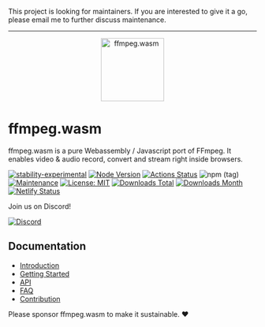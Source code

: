 This project is looking for maintainers. If you are interested to give it a go, please email me to further discuss maintenance.

---
<p align="center">
  <a href="#">
    <img alt="ffmpeg.wasm" width="128px" height="128px" src="https://github.com/ffmpegwasm/ffmpeg.wasm/blob/main/apps/website/static/img/logo192.png"></img>
  </a>
</p>

# ffmpeg.wasm

ffmpeg.wasm is a pure Webassembly / Javascript port of FFmpeg. It enables video & audio record, convert and stream right inside browsers.

[![stability-experimental](https://img.shields.io/badge/stability-experimental-orange.svg)](https://github.com/emersion/stability-badges#experimental)
[![Node Version](https://img.shields.io/node/v/@ffmpeg/ffmpeg.svg)](https://img.shields.io/node/v/@ffmpeg/ffmpeg.svg)
[![Actions Status](https://github.com/ffmpegwasm/ffmpeg.wasm/workflows/CI/badge.svg)](https://github.com/ffmpegwasm/ffmpeg.wasm/actions)
![npm (tag)](https://img.shields.io/npm/v/@ffmpeg/ffmpeg/latest)
[![Maintenance](https://img.shields.io/badge/Maintained%3F-yes-green.svg)](https://github.com/ffmpegwasm/ffmpeg.wasm/graphs/commit-activity)
[![License: MIT](https://img.shields.io/badge/License-MIT-yellow.svg)](https://opensource.org/licenses/MIT)
[![Downloads Total](https://img.shields.io/npm/dt/@ffmpeg/ffmpeg.svg)](https://www.npmjs.com/package/@ffmpeg/ffmpeg)
[![Downloads Month](https://img.shields.io/npm/dm/@ffmpeg/ffmpeg.svg)](https://www.npmjs.com/package/@ffmpeg/ffmpeg)
[![Netlify Status](https://api.netlify.com/api/v1/badges/1943b6d3-45ad-4b46-bfba-cb8d5716604c/deploy-status)](https://app.netlify.com/sites/ffmpegwasm/deploys)

Join us on Discord!

[![Discord](https://dcbadge.vercel.app/api/server/NjGMaqqfm5)](https://discord.gg/NjGMaqqfm5)

## Documentation

- [Introduction](https://ffmpegwasm.netlify.app/docs/overview)
- [Getting
    Started](https://ffmpegwasm.netlify.app/docs/getting-started/installation)
- [API](https://ffmpegwasm.netlify.app/docs/api/ffmpeg/)
- [FAQ](https://ffmpegwasm.netlify.app/docs/faq)
- [Contribution](https://ffmpegwasm.netlify.app/docs/contribution/core)

Please sponsor ffmpeg.wasm to make it sustainable. :heart:
